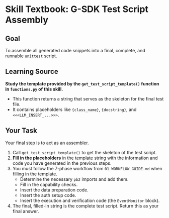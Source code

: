 # Skill Textbook: G-SDK Test Script Assembly

## Goal
To assemble all generated code snippets into a final, complete, and runnable `unittest` script.

## Learning Source
**Study the template provided by the `get_test_script_template()` function in `functions.py` of this skill.**

- This function returns a string that serves as the skeleton for the final test file.
- It contains placeholders like `{class_name}`, `{docstring}`, and `<<<LLM_INSERT_...>>>`.

## Your Task

Your final step is to act as an assembler.

1.  Call `get_test_script_template()` to get the skeleton of the test script.
2.  **Fill in the placeholders** in the template string with the information and code you have generated in the previous steps.
3.  You must follow the 7-phase workflow from `01_WORKFLOW_GUIDE.md` when filling in the template.
    - Determine the necessary `pb2` imports and add them.
    - Fill in the capability checks.
    - Insert the data preparation code.
    - Insert the auth setup code.
    - Insert the execution and verification code (the `EventMonitor` block).
4.  The final, filled-in string is the complete test script. Return this as your final answer.